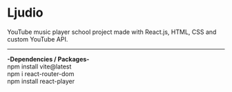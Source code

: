 # Ljudio
YouTube music player school project made with React.js, HTML, CSS and custom YouTube API.<br>
<hr>

<b>-Dependencies / Packages-</b><br>
npm install vite@latest<br>
npm i react-router-dom<br>
npm install react-player
